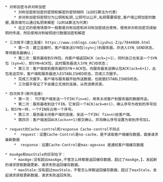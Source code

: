  
	* 对称加密与非对称加密
		* 对称加密即加密的密钥和解密的密钥相同（以DES算法为代表）
		* 非对称加密将密钥分为公钥和私钥,公钥可以公开,私钥需要保密,客户端公钥加密的数据,服务端可以通过私钥来解密（以RSA算法为代表）
		* 在正式的使用场景中一般都是对称加密和非对称加密结合使用，使用非对称加密完成秘钥的传递，然后使用对称秘钥进行数据加密和解密

	* 三次挥手(建立连接) https://www.cnblogs.com/liyuhui-Z/p/7844880.html
		* 第一次：建立连接时，客户端发送SYN包(syn=j)到服务器，并进入SYN_SEND状态，等待服务器确认；
		* 第二次：服务器收到SYN包，向客户端返回ACK（ack=j+1），同时自己也发送一个SYN包（syn=k），即SYN+ACK包，此时服务器进入SYN_RCVD状态；
		* 第三次：客户端收到服务器的SYN＋ACK包，向服务器发送确认包ACK(ack=k+1)，此包发送完毕，客户端和服务器进入ESTABLISHED状态，完成三次握手。
		* 完成三次握手，客户端与服务器开始传送数据，也就是ESTABLISHED状态。
		* 三次握手保证了不会建立无效的连接，从而浪费资源。

	* 四次挥手(断开连接)
		* 第一次： TCP客户端发送一个FIN(fin=m)，用来关闭客户到服务器的数据传送。
		* 第二次：服务器收到这个FIN，它发回一个ACK(ack=m+1)，确认序号为收到的序号加1。和SYN一样，一个FIN将占用一个序号。
		* 第三次：服务器关闭客户端的连接，发送一个FIN( fin=n)给客户端。
		* 第四次：客户端发回ACK(ack=n+1)报文确认，并将确认序号设置为收到序号加1。

	* request的Cache-control和response Cache-control不同点
		*  request：设置Cache-Control是no-cache，是不读取客户端缓存数据，直接请求最新数据
		*  response：设置Cache-Control是max-age=xxx 是通知客户端缓存数据

	* maxAge和maxStale的区别在于：
		* maxAge:没有超出maxAge,不管怎么样都是返回缓存数据，超过了maxAge,】，发起新的请求获取数据更新，请求失败返回缓存数据。
		* maxStale:没有超过maxStale，不管怎么样都返回缓存数据，超过了maxStale，发起请求获取更新数据，请求失败返回失败。
